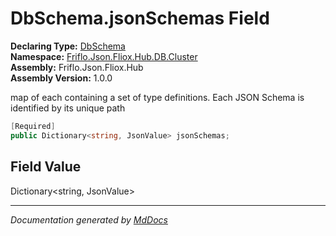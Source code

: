﻿<!--  
  <auto-generated>   
    The contents of this file were generated by a tool.  
    Changes to this file may be list if the file is regenerated  
  </auto-generated>   
-->

# DbSchema.jsonSchemas Field

**Declaring Type:** [DbSchema](../index.md)  
**Namespace:** [Friflo.Json.Fliox.Hub.DB.Cluster](../../index.md)  
**Assembly:** Friflo.Json.Fliox.Hub  
**Assembly Version:** 1.0.0

map of  each containing a set of type definitions.            Each JSON Schema is identified by its unique path

```csharp
[Required]
public Dictionary<string, JsonValue> jsonSchemas;
```

## Field Value

Dictionary\<string, JsonValue\>

___

*Documentation generated by [MdDocs](https://github.com/ap0llo/mddocs)*
